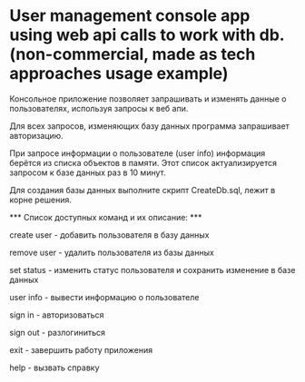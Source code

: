 # User management console app using web api calls to work with db. (non-commercial, made as tech approaches usage example)

Консольное приложение позволяет запрашивать и изменять данные о пользователях, используя 
запросы к веб апи. 

Для всех запросов, изменяющих базу данных программа запрашивает авторизацию.

При запросе информации о пользователе (user info) информация берётся из списка объектов в 
памяти. Этот список актуализируется запросом к базе данных раз в 10 минут.

Для создания базы данных выполните скрипт CreateDb.sql, лежит в корне решения.
       
*** Список доступных команд и их описание:  ***

create user - добавить пользователя в базу данных

remove user - удалить пользователя из базы данных

set status - изменить статус пользователя и сохранить изменение в базе данных

user info - вывести информацию о пользователе

sign in - авторизоваться

sign out - разлогиниться

exit - завершить работу приложения

help - вызвать справку
